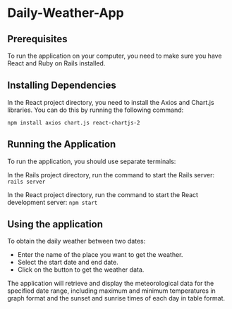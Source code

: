 # Daily-Weather-App

## Prerequisites
To run the application on your computer, you need to make sure you have React and Ruby on Rails installed.

## Installing Dependencies
In the React project directory, you need to install the Axios and Chart.js libraries. You can do this by running the following command:

```npm install axios chart.js react-chartjs-2```

## Running the Application
To run the application, you should use separate terminals:

In the Rails project directory, run the command to start the Rails server:
```rails server```

In the React project directory, run the command to start the React development server:
```npm start```


## Using the application
To obtain the daily weather between two dates:

* Enter the name of the place you want to get the weather.
* Select the start date and end date.
* Click on the button to get the weather data.

The application will retrieve and display the meteorological data for the specified date range, including maximum and minimum temperatures in graph format and the sunset and sunrise times of each day in table format.
